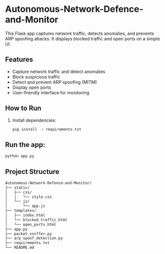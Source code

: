# Autonomous-Network-Defence-and-Monitor

This Flask app captures network traffic, detects anomalies, and prevents ARP spoofing attacks. It displays blocked traffic and open ports on a simple UI.

## Features
- Capture network traffic and detect anomalies
- Block suspicious traffic
- Detect and prevent ARP spoofing (MITM)
- Display open ports
- User-friendly interface for monitoring
## How to Run
1. Install dependencies:
   ```bash
   pip install -r requirements.txt
    ```
## Run the app:
```bash
python app.py
 ```
## Project Structure
```bash
Autonomous-Network-Defence-and-Monitor/
├── static/
│   ├── css/
│   │   └── style.css
│   └── js/
│       └── app.js
├── templates/
│   ├── index.html
│   └── blocked_traffic.html
│   └── open_ports.html
├── app.py
├── packet_sniffer.py
├── arp_spoof_detection.py
├── requirements.txt
└── README.md
```


